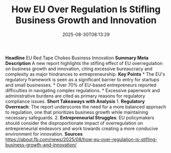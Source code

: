 ﻿---
title: "How EU Over Regulation Is Stifling Business Growth and Innovation"
date: "2025-08-30T08:13:29"
category: "Markets"
summary: ""
slug: "how eu over regulation is stifling business growth and innov"
source_urls:
  - "https://about.fb.com/news/2025/08/how-eu-over-regulation-is-stifling-business-growth-and-innovation/"
seo:
  title: "How EU Over Regulation Is Stifling Business Growth and Innovation | Hash n Hedge"
  description: ""
  keywords: ["news", "markets", "brief"]
---
**Headline** EU Red Tape Chokes Business Innovation  **Summary Meta Description** A new report highlights the stifling effect of EU overregulation on business growth and innovation, citing excessive bureaucracy and complexity as major hindrances to entrepreneurship.  **Key Points**  * The EU's regulatory framework is seen as a significant barrier to entry for startups and small businesses. * Over 70% of EU-based entrepreneurs reported difficulties in navigating complex regulations. * Excessive paperwork and administrative burdens are cited as primary reasons for regulatory compliance issues.  **Short Takeaways with Analysis**  1. **Regulatory Overreach**: The report underscores the need for a more balanced approach to regulation, one that prioritizes business growth while maintaining necessary safeguards. 2. **Entrepreneurial Struggles**: EU policymakers should consider the disproportionate impact of overregulation on entrepreneurial endeavors and work towards creating a more conducive environment for innovation.  **Sources** https://about.fb.com/news/2025/08/how-eu-over-regulation-is-stifling-business-growth-and-innovation/ 
